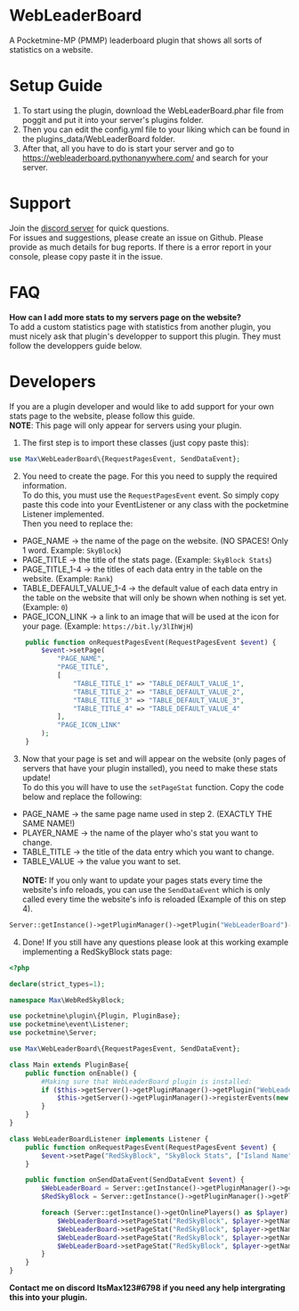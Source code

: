 # WebLeaderBoard
A Pocketmine-MP (PMMP) leaderboard plugin that shows all sorts of statistics on a website.

# Setup Guide
1. To start using the plugin, download the WebLeaderBoard.phar file from poggit and put it into your server's plugins folder.
2. Then you can edit the config.yml file to your liking which can be found in the plugins_data/WebLeaderBoard folder.
5. After that, all you have to do is start your server and go to https://webleaderboard.pythonanywhere.com/ and search for your server.

# Support
Join the [discord server](https://discord.gg/YJZNhwhyMQ) for quick questions.<br>
For issues and suggestions, please create an issue on Github. Please provide as much details for bug reports. If there is a error report in your console, please copy paste it in the issue.

# FAQ
**How can I add more stats to my servers page on the website?**<br>
To add a custom statistics page with statistics from another plugin, you must nicely ask that plugin's developper to support this plugin. They must follow the developpers guide below.

# Developers
If you are a plugin developer and would like to add support for your own stats page to the website, please follow this guide.<br>
**NOTE**: This page will only appear for servers using your plugin.

1. The first step is to import these classes (just copy paste this):
```php
use Max\WebLeaderBoard\{RequestPagesEvent, SendDataEvent};
```

2. You need to create the page. For this you need to supply the required information.<br>
To do this, you must use the `RequestPagesEvent` event. So simply copy paste this code into your EventListener or any class with the pocketmine Listener implemented.<br>
Then you need to replace the:
- PAGE_NAME -> the name of the page on the website. (NO SPACES! Only 1 word. Example: `SkyBlock`)
- PAGE_TITLE -> the title of the stats page. (Example: `SkyBlock Stats`)
- PAGE_TITLE_1-4 -> the titles of each data entry in the table on the website. (Example: `Rank`)
- TABLE_DEFAULT_VALUE_1-4 -> the default value of each data entry in the table on the website that will only be shown when nothing is set yet. (Example: `0`)
- PAGE_ICON_LINK -> a link to an image that will be used at the icon for your page. (Example: `https://bit.ly/3lIhWjH`)
```php
    public function onRequestPagesEvent(RequestPagesEvent $event) {
        $event->setPage(
            "PAGE_NAME",
            "PAGE_TITLE",
            [	
                "TABLE_TITLE_1" => "TABLE_DEFAULT_VALUE_1", 
                "TABLE_TITLE_2" => "TABLE_DEFAULT_VALUE_2", 
                "TABLE_TITLE_3" => "TABLE_DEFAULT_VALUE_3", 
                "TABLE_TITLE_4" => "TABLE_DEFAULT_VALUE_4"
            ],
            "PAGE_ICON_LINK"
        );
    }
```

3. Now that your page is set and will appear on the website (only pages of servers that have your plugin installed), you need to make these stats update!<br>
To do this you will have to use the `setPageStat` function. Copy the code below and replace the following:
- PAGE_NAME -> the same page name used in step 2. (EXACTLY THE SAME NAME!)
- PLAYER_NAME -> the name of the player who's stat you want to change.
- TABLE_TITLE -> the title of the data entry which you want to change.
- TABLE_VALUE -> the value you want to set.
<br><br>**NOTE:** If you only want to update your pages stats every time the website's info reloads, you can use the `SendDataEvent` which is only called every time the website's info is reloaded (Example of this on step 4).
```php
Server::getInstance()->getPluginManager()->getPlugin("WebLeaderBoard")->setPageStat("PAGE_NAME", "PLAYER_NAME", "TABLE_TITLE", "TABLE_VALUE");
```

4. Done! If you still have any questions please look at this working example implementing a RedSkyBlock stats page:
```php
<?php

declare(strict_types=1);

namespace Max\WebRedSkyBlock;

use pocketmine\plugin\{Plugin, PluginBase};
use pocketmine\event\Listener;
use pocketmine\Server;

use Max\WebLeaderBoard\{RequestPagesEvent, SendDataEvent};

class Main extends PluginBase{
    public function onEnable() {
    	#Making sure that WebLeaderBoard plugin is installed:
    	if ($this->getServer()->getPluginManager()->getPlugin("WebLeaderBoard") instanceof Plugin) {
            $this->getServer()->getPluginManager()->registerEvents(new WebLeaderBoardListener($this), $this);
    	}
    }
}

class WebLeaderBoardListener implements Listener {
    public function onRequestPagesEvent(RequestPagesEvent $event) {
        $event->setPage("RedSkyBlock", "SkyBlock Stats", ["Island Name" => "N/A", "Island Size" => "N/A", "Island Value" => "N/A", "Island Rank" => "N/A"], "https://raw.githubusercontent.com/RedCraftGH/RedSkyBlock/master/icon.png");
    }

    public function onSendDataEvent(SendDataEvent $event) {
        $WebLeaderBoard = Server::getInstance()->getPluginManager()->getPlugin("WebLeaderBoard");
        $RedSkyBlock = Server::getInstance()->getPluginManager()->getPlugin("RedSkyBlock");

        foreach (Server::getInstance()->getOnlinePlayers() as $player) {
            $WebLeaderBoard->setPageStat("RedSkyBlock", $player->getName(), "Island Name", (string)$RedSkyBlock->getIslandName($player));
            $WebLeaderBoard->setPageStat("RedSkyBlock", $player->getName(), "Island Size", (string)$RedSkyBlock->getIslandSize($player));
            $WebLeaderBoard->setPageStat("RedSkyBlock", $player->getName(), "Island Value", (string)$RedSkyBlock->getIslandValue($player));
            $WebLeaderBoard->setPageStat("RedSkyBlock", $player->getName(), "Island Rank", (string)$RedSkyBlock->getIslandRank($player));
        }
    }
}
```

**Contact me on discord ItsMax123#6798 if you need any help intergrating this into your plugin.**
